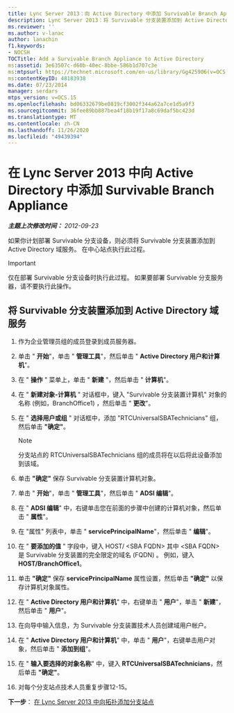 ```yaml
---
title: Lync Server 2013：向 Active Directory 中添加 Survivable Branch Appliance
description: Lync Server 2013：将 Survivable 分支装置添加到 Active Directory。
ms.reviewer: ''
ms.author: v-lanac
author: lanachin
f1.keywords:
- NOCSH
TOCTitle: Add a Survivable Branch Appliance to Active Directory
ms:assetid: 3e63507c-d60b-40ec-8bbe-586b1d707c3e
ms:mtpsurl: https://technet.microsoft.com/en-us/library/Gg425906(v=OCS.15)
ms:contentKeyID: 48183938
ms.date: 07/23/2014
manager: serdars
mtps_version: v=OCS.15
ms.openlocfilehash: bd06332679be0819cf3002f344a62a7ce1d5a9f3
ms.sourcegitcommit: 36fee89bb887bea4f18b19f17a8c69daf5bc423d
ms.translationtype: MT
ms.contentlocale: zh-CN
ms.lasthandoff: 11/26/2020
ms.locfileid: "49439394"
---
```

# <a name="add-a-survivable-branch-appliance-to-active-directory-in-lync-server-2013"></a>在 Lync Server 2013 中向 Active Directory 中添加 Survivable Branch Appliance

<div data-xmlns="http://www.w3.org/1999/xhtml">

<div class="topic" data-xmlns="http://www.w3.org/1999/xhtml" data-msxsl="urn:schemas-microsoft-com:xslt" data-cs="https://msdn.microsoft.com/">

<div data-asp="https://msdn2.microsoft.com/asp">



</div>

<div id="mainSection">

<div id="mainBody">

<span> </span>

_**主题上次修改时间：** 2012-09-23_

如果你计划部署 Survivable 分支设备，则必须将 Survivable 分支装置添加到 Active Directory 域服务。 在中心站点执行此过程。

<div>


> [!IMPORTANT]  
> 仅在部署 Survivable 分支设备时执行此过程。 如果要部署 Survivable 分支服务器，请不要执行此操作。



</div>

<div>

## <a name="to-add-an-survivable-branch-appliance-to-active-directory-domain-services"></a>将 Survivable 分支装置添加到 Active Directory 域服务

1.  作为企业管理员组的成员登录到成员服务器。

2.  单击 " **开始**"，单击 " **管理工具**"，然后单击 " **Active Directory 用户和计算机**"。

3.  在 " **操作** " 菜单上，单击 " **新建** "，然后单击 " **计算机**"。

4.  在 " **新建对象-计算机** " 对话框中，键入 "Survivable 分支装置计算机" 对象的名称 (例如，BranchOffice1) ，然后单击 " **更改**"。

5.  在 " **选择用户或组** " 对话框中，添加 "RTCUniversalSBATechnicians" 组，然后单击 **"确定"**。
    
    <div>
    

    > [!NOTE]  
    > 分支站点的 RTCUniversalSBATechnicians 组的成员将在以后将此设备添加到该域。

    
    </div>

6.  单击 **"确定"** 保存 Survivable 分支装置计算机对象。

7.  单击 " **开始**"，单击 " **管理工具**"，然后单击 " **ADSI 编辑**"。

8.  在 " **ADSI 编辑**" 中，右键单击您在前面的步骤中创建的计算机对象，然后单击 " **属性**"。

9.  在 "属性" 列表中，单击 " **servicePrincipalName**"，然后单击 " **编辑**"。

10. 在 " **要添加的值** " 字段中，键入 HOST/ \<SBA FQDN\> 其中 \<SBA FQDN\> 是 Survivable 分支装置的完全限定的域名 (FQDN) 。 例如，键入 **HOST/BranchOffice1**。

11. 单击 **"确定"** 保存 **servicePrincipalName** 属性设置，然后单击 **"确定"** 以保存计算机对象属性。

12. 在 " **Active Directory 用户和计算机**" 中，右键单击 " **用户**"，单击 " **新建**"，然后单击 " **用户**"。

13. 在向导中输入信息，为 Survivable 分支装置技术人员创建域用户帐户。

14. 在 " **Active Directory 用户和计算机**" 中，单击 " **用户**"，右键单击用户对象，然后单击 " **添加到组**"。

15. 在 " **输入要选择的对象名称**" 中，键入 **RTCUniversalSBATechnicians**，然后单击 **"确定"**。

16. 对每个分支站点技术人员重复步骤12-15。

**下一步**： [在 Lync Server 2013 中向拓扑添加分支站点](lync-server-2013-add-branch-sites-to-your-topology.md)

</div>

</div>

<span> </span>

</div>

</div>

</div>

